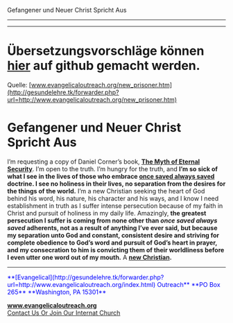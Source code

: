 ﻿<!--t Gefangener und Neuer Christ Spricht Aus - in Arbeit (0% übersetzt) t-->
<!--d d-->

Gefangener und Neuer Christ Spricht Aus

- - - 
- - -

# Übersetzungsvorschläge können [hier](https://github.com/gesundelehre/gesundelehre_translate/blob/master/content/zeugnisse/gefangener-und-neuer-christ-spricht-aus.md) auf github gemacht werden.

Quelle: [www.evangelicaloutreach.org/new_prisoner.htm](http://gesundelehre.tk/forwarder.php?url=http://www.evangelicaloutreach.org/new_prisoner.htm)



# Gefangener und Neuer Christ Spricht Aus

I’m requesting a copy of Daniel Corner’s book, [**The Myth of Eternal Security**](http://gesundelehre.tk/forwarder.php?url=http://www.evangelicaloutreach.org/evangelical-books.html). I’m open to the truth. I’m hungry for the truth, and **I’m so sick of what I see in the lives of those who embrace [once saved always saved](http://gesundelehre.tk/forwarder.php?url=http://www.evangelicaloutreach.org/eternal-security.html) doctrine. I see no holiness in their lives, no separation from the desires for the things of the world.** I’m a new Christian seeking the heart of God behind his word, his nature, his character and his ways, and I know I need establishment in truth as I suffer intense persecution because of my faith in Christ and pursuit of holiness in my daily life. Amazingly, **the greatest persecution I suffer is coming from none other than _once saved always saved_ adherents, not as a result of anything I’ve ever said, but because my separation unto God and constant, consistent desire and striving for complete obedience to God’s word and pursuit of God’s heart in prayer, and my consecration to him is convicting them of their worldliness before I even utter one word out of my mouth.** A [**new Christian**](http://gesundelehre.tk/forwarder.php?url=http://www.evangelicaloutreach.org/newconverts.html)**.**



* * *
<font color="blue">
**[Evangelical](http://gesundelehre.tk/forwarder.php?url=http://www.evangelicaloutreach.org/index.html) Outreach**  
**PO Box 265**  
**Washington, PA 15301**

**www.evangelicaloutreach.org**
</font>  
[Contact Us Or Join Our Internat Church](http://gesundelehre.tk/forwarder.php?url=http://www.evangelicaloutreach.org/contact.html)